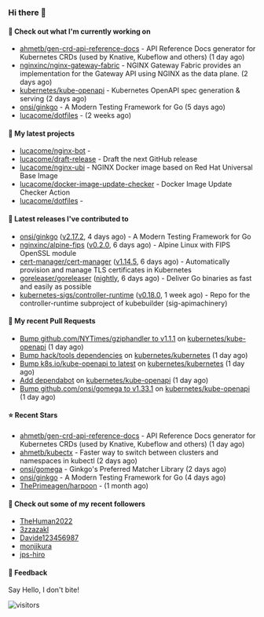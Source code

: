 ### Hi there 👋

#### 👷 Check out what I'm currently working on

- [ahmetb/gen-crd-api-reference-docs](https://github.com/ahmetb/gen-crd-api-reference-docs) - API Reference Docs generator for Kubernetes CRDs (used by Knative, Kubeflow and others) (1 day ago)
- [nginxinc/nginx-gateway-fabric](https://github.com/nginxinc/nginx-gateway-fabric) - NGINX Gateway Fabric provides an implementation for the Gateway API using NGINX as the data plane. (2 days ago)
- [kubernetes/kube-openapi](https://github.com/kubernetes/kube-openapi) - Kubernetes OpenAPI spec generation &amp; serving (2 days ago)
- [onsi/ginkgo](https://github.com/onsi/ginkgo) - A Modern Testing Framework for Go (5 days ago)
- [lucacome/dotfiles](https://github.com/lucacome/dotfiles) -  (2 weeks ago)

#### 🌱 My latest projects

- [lucacome/nginx-bot](https://github.com/lucacome/nginx-bot) - 
- [lucacome/draft-release](https://github.com/lucacome/draft-release) - Draft the next GitHub release
- [lucacome/nginx-ubi](https://github.com/lucacome/nginx-ubi) - NGINX Docker image based on Red Hat Universal Base Image
- [lucacome/docker-image-update-checker](https://github.com/lucacome/docker-image-update-checker) - Docker Image Update Checker Action
- [lucacome/dotfiles](https://github.com/lucacome/dotfiles) - 

#### 🔭 Latest releases I've contributed to

- [onsi/ginkgo](https://github.com/onsi/ginkgo) ([v2.17.2](https://github.com/onsi/ginkgo/releases/tag/v2.17.2), 4 days ago) - A Modern Testing Framework for Go
- [nginxinc/alpine-fips](https://github.com/nginxinc/alpine-fips) ([v0.2.0](https://github.com/nginxinc/alpine-fips/releases/tag/v0.2.0), 6 days ago) - Alpine Linux with FIPS OpenSSL module
- [cert-manager/cert-manager](https://github.com/cert-manager/cert-manager) ([v1.14.5](https://github.com/cert-manager/cert-manager/releases/tag/v1.14.5), 6 days ago) - Automatically provision and manage TLS certificates in Kubernetes
- [goreleaser/goreleaser](https://github.com/goreleaser/goreleaser) ([nightly](https://github.com/goreleaser/goreleaser/releases/tag/nightly), 6 days ago) - Deliver Go binaries as fast and easily as possible
- [kubernetes-sigs/controller-runtime](https://github.com/kubernetes-sigs/controller-runtime) ([v0.18.0](https://github.com/kubernetes-sigs/controller-runtime/releases/tag/v0.18.0), 1 week ago) - Repo for the controller-runtime subproject of kubebuilder (sig-apimachinery)

#### 🔨 My recent Pull Requests

- [Bump github.com/NYTimes/gziphandler to v1.1.1](https://github.com/kubernetes/kube-openapi/pull/475) on [kubernetes/kube-openapi](https://github.com/kubernetes/kube-openapi) (1 day ago)
- [Bump hack/tools dependencies](https://github.com/kubernetes/kubernetes/pull/124633) on [kubernetes/kubernetes](https://github.com/kubernetes/kubernetes) (1 day ago)
- [Bump k8s.io/kube-openapi to latest](https://github.com/kubernetes/kubernetes/pull/124632) on [kubernetes/kubernetes](https://github.com/kubernetes/kubernetes) (1 day ago)
- [Add dependabot](https://github.com/kubernetes/kube-openapi/pull/474) on [kubernetes/kube-openapi](https://github.com/kubernetes/kube-openapi) (1 day ago)
- [Bump github.com/onsi/gomega to v1.33.1](https://github.com/kubernetes/kube-openapi/pull/473) on [kubernetes/kube-openapi](https://github.com/kubernetes/kube-openapi) (1 day ago)

#### ⭐ Recent Stars

- [ahmetb/gen-crd-api-reference-docs](https://github.com/ahmetb/gen-crd-api-reference-docs) - API Reference Docs generator for Kubernetes CRDs (used by Knative, Kubeflow and others) (1 day ago)
- [ahmetb/kubectx](https://github.com/ahmetb/kubectx) - Faster way to switch between clusters and namespaces in kubectl (2 days ago)
- [onsi/gomega](https://github.com/onsi/gomega) - Ginkgo&#39;s Preferred Matcher Library (2 days ago)
- [onsi/ginkgo](https://github.com/onsi/ginkgo) - A Modern Testing Framework for Go (4 days ago)
- [ThePrimeagen/harpoon](https://github.com/ThePrimeagen/harpoon) -  (1 month ago)

#### 👯 Check out some of my recent followers

- [TheHuman2022](https://github.com/TheHuman2022)
- [3zzazakl](https://github.com/3zzazakl)
- [Davide123456987](https://github.com/Davide123456987)
- [monjikura](https://github.com/monjikura)
- [jps-hiro](https://github.com/jps-hiro)

#### 💬 Feedback

Say Hello, I don't bite!

![visitors](https://visitor-badge.laobi.icu/badge?page_id=lucacome.visitor-badge)
#
